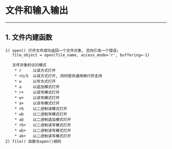 # **文件和输入输出**
***




## **1. 文件内建函数**
    1) open() 打开文件成功返回一个文件对象, 否则引发一个错误;
       file_object = open(file_name, access_mode='r', buffering=-1)

       文件对象的访问模式
        * r     以读方式打开
        * rU/U  以读方式打开, 同时提供通用换行符支持
        * w     以写方式打开
        * a     以追加模式打开
        * r+    以读写模式打开
        * w+    以读写模式打开
        * a+    以读写模式打开
        * rb    以二进制读模式打开
        * wb    以二进制写模式打开
        * ab    以二进制追加模式打开
        * rb+   以二进制读写模式打开
        * wb+   以二进制读写模式打开
        * ab+   以二进制读写模式打开
    2) file() 函数与open()相同
